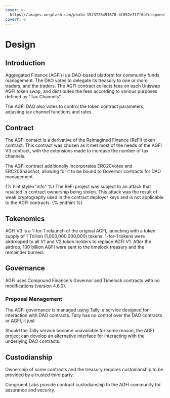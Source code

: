 ```yaml
---
cover: >-
  https://images.unsplash.com/photo-1523726491678-bf852e717f6a?crop=entropy&cs=tinysrgb&fm=jpg&ixid=MnwxOTcwMjR8MHwxfHNlYXJjaHw0fHxkZXNpZ258ZW58MHx8fHwxNjU3MTU5MDY2&ixlib=rb-1.2.1&q=80
coverY: 0
---
```


# Design

## Introduction

Aggregated Finance (AGFI) is a DAO-based platform for community funds management. The DAO votes to delegate its treasury to one or more traders, and the traders. The AGFI contract collects fees on each Uniswap AGFI token swap, and distributes the fees according to various purposes defined as "Tax Channels".

The AGFI DAO also votes to control the token contract parameters, adjusting tax channel functions and rates.

## Contract

The AGFI contact is a derivative of the Reimagined Finance (ReFi) token contract. This contract was chosen as it met most of the needs of the AGFI V3 contract, with the extensions made to increase the number of tax channels.

The AGFI contract additionally incorporates ERC20Votes and ERC20Snapshot, allowing for it to be bound to Governor contracts for DAO management.

{% hint style="info" %}
The ReFi project was subject to an attack that resulted in contract ownership being stolen. This attack was the result of weak cryptography used in the contract deployer keys and is not applicable to the AGFI contracts.
{% endhint %}

## Tokenomics

AGFI V3 is a 1-for-1 relaunch of the original AGFI, launching with a token supply of 1 Trillion (1,000,000,000,000) tokens. 1-for-1 tokens were airdropped to all V1 and V2 token holders to replace AGFI V1. After the airdrop, 100 billion AGFI were sent to the timelock treasury and the remainder burned.

## Governance

AGFI uses Compound Finance's Governor and Timelock contracts with no modifications (version 4.6.0).

### Proposal Management

The AGFI governance is managed using Tally, a service designed for interaction with DAO contracts. Tally has no control over the DAO contracts or AGFI, it just

Should the Tally service become unavailable for some reason, the AGFI project can develop an alternative interface for interacting with the underlying DAO contracts.

## Custodianship

Ownership of some contracts and the treasury requires custodianship to be provided by a trusted third party.

Congruent Labs provide contract custodianship to the AGFI community for assurance and security.
